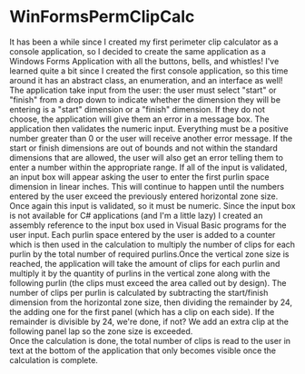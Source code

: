 # WinFormsPermClipCalc
It has been a while since I created my first perimeter clip calculator as a console application, so I decided to create the same application as a Windows Forms Application with all the buttons, bells, and whistles! I've learned quite a bit since I created the first console application, so this time around it has an abstract class, an enumeration, and an interface as well! The application take input from the user: the user must select "start" or "finish" from a drop down to indicate whether the dimension they will be entering is a "start" dimension or a "finish" dimension. If they do not choose, the application will give them an error in a message box. The application then validates the numeric input. Everything must be a positive number greater than 0 or the user will receive another error message. If the start or finish dimensions are out of bounds and not within the standard dimensions that are allowed, the user will also get an error telling them to enter a number within the appropriate range. If all of the input is validated, an input box will appear asking the user to enter the first purlin space dimension in linear inches. This will continue to happen until the numbers entered by the user exceed the previously entered horizontal zone size. Once again this input is validated, so it must be numeric. Since the input box is not available for C# applications (and I'm a little lazy) I created an assembly reference to the input box used in Visual Basic programs for the user input. Each purlin space entered by the user is added to a counter which is then used in the calculation to multiply the number of clips for each purlin by the total number of required purlins.Once the vertical zone size is reached, the application will take the amount of clips for each purlin and multiply it by the quantity of purlins in the vertical zone along with the following purlin (the clips must exceed the area called out by design). The number of clips per purlin is calculated by subtracting the start/finish dimension from the horizontal zone size, then dividing the remainder by 24, the adding one for the first panel (which has a clip on each side). If the remainder is divisible by 24, we're done, if not? We add an extra clip at the following panel lap so the zone size is exceeded.  
 Once the calculation is done, the total number of clips is read to the user in text at the bottom of the application that only becomes visible once the calculation is complete.
